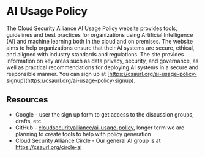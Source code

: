 # AI Usage Policy

The Cloud Security Alliance AI Usage Policy website provides tools, guidelines and best practices for 
organizations using Artificial Intelligence (AI) and machine learning both in the cloud and on premises. 
The website aims to help organizations ensure that their AI systems are secure, ethical, and aligned with 
industry standards and regulations. The site provides information on key areas such as data privacy, 
security, and governance, as well as practical recommendations for deploying AI systems in a secure and 
responsible manner. You can sign up at [https://csaurl.org/ai-usage-policy-signup](https://csaurl.org/ai-usage-policy-signup). 

## Resources

* Google - user the sign up form to get access to the discussion groups, drafts, etc.
* GitHub - [cloudsecurityalliance/ai-usage-policy](https://github.com/cloudsecurityalliance/ai-usage-policy), longer term we are planning to create tools to help with policy generation
* Cloud Security Alliance Circle - Our general AI group is at https://csaurl.org/circle-ai


